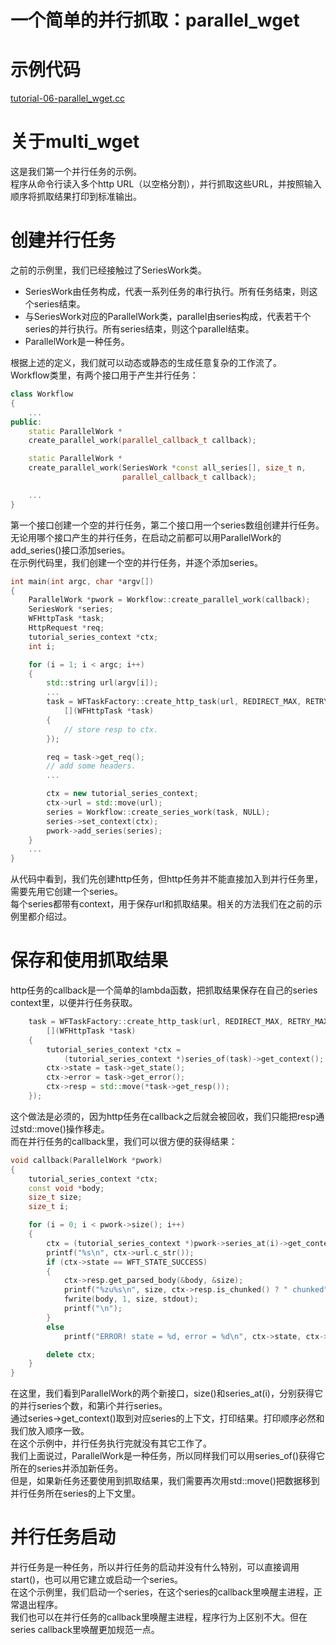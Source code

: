 # 一个简单的并行抓取：parallel_wget
# 示例代码

[tutorial-06-parallel_wget.cc](../tutorial/tutorial-06-parallel_wget.cc)

# 关于multi_wget

这是我们第一个并行任务的示例。  
程序从命令行读入多个http URL（以空格分割），并行抓取这些URL，并按照输入顺序将抓取结果打印到标准输出。

# 创建并行任务

之前的示例里，我们已经接触过了SeriesWork类。
  * SeriesWork由任务构成，代表一系列任务的串行执行。所有任务结束，则这个series结束。  
  * 与SeriesWork对应的ParallelWork类，parallel由series构成，代表若干个series的并行执行。所有series结束，则这个parallel结束。  
  * ParallelWork是一种任务。  

根据上述的定义，我们就可以动态或静态的生成任意复杂的工作流了。  
Workflow类里，有两个接口用于产生并行任务：
~~~cpp
class Workflow
{
    ...
public:
	static ParallelWork *
	create_parallel_work(parallel_callback_t callback);

	static ParallelWork *
	create_parallel_work(SeriesWork *const all_series[], size_t n,
						 parallel_callback_t callback);

	...
}
~~~
第一个接口创建一个空的并行任务，第二个接口用一个series数组创建并行任务。  
无论用哪个接口产生的并行任务，在启动之前都可以用ParallelWork的add_series()接口添加series。  
在示例代码里，我们创建一个空的并行任务，并逐个添加series。
~~~cpp
int main(int argc, char *argv[])
{
	ParallelWork *pwork = Workflow::create_parallel_work(callback);
	SeriesWork *series;
	WFHttpTask *task;
	HttpRequest *req;
	tutorial_series_context *ctx;
	int i;

	for (i = 1; i < argc; i++)
	{
		std::string url(argv[i]);
        ...
		task = WFTaskFactory::create_http_task(url, REDIRECT_MAX, RETRY_MAX,
			[](WFHttpTask *task)
		{
    		// store resp to ctx.
		});

		req = task->get_req();
		// add some headers.
		...

		ctx = new tutorial_series_context;
		ctx->url = std::move(url);
		series = Workflow::create_series_work(task, NULL);
		series->set_context(ctx);
		pwork->add_series(series);
	}
	...
}
~~~
从代码中看到，我们先创建http任务，但http任务并不能直接加入到并行任务里，需要先用它创建一个series。  
每个series都带有context，用于保存url和抓取结果。相关的方法我们在之前的示例里都介绍过。

# 保存和使用抓取结果

http任务的callback是一个简单的lambda函数，把抓取结果保存在自己的series context里，以便并行任务获取。
~~~cpp
    task = WFTaskFactory::create_http_task(url, REDIRECT_MAX, RETRY_MAX,
    	[](WFHttpTask *task)
    {
	    tutorial_series_context *ctx =
			(tutorial_series_context *)series_of(task)->get_context();
		ctx->state = task->get_state();
		ctx->error = task->get_error();
		ctx->resp = std::move(*task->get_resp());
	});
~~~
这个做法是必须的，因为http任务在callback之后就会被回收，我们只能把resp通过std::move()操作移走。  
而在并行任务的callback里，我们可以很方便的获得结果：
~~~cpp
void callback(ParallelWork *pwork)
{
	tutorial_series_context *ctx;
	const void *body;
	size_t size;
	size_t i;

	for (i = 0; i < pwork->size(); i++)
	{
		ctx = (tutorial_series_context *)pwork->series_at(i)->get_context();
		printf("%s\n", ctx->url.c_str());
		if (ctx->state == WFT_STATE_SUCCESS)
		{
			ctx->resp.get_parsed_body(&body, &size);
			printf("%zu%s\n", size, ctx->resp.is_chunked() ? " chunked" : "");
			fwrite(body, 1, size, stdout);
			printf("\n");
		}
		else
			printf("ERROR! state = %d, error = %d\n", ctx->state, ctx->error);

		delete ctx;
	}
}
~~~
在这里，我们看到ParallelWork的两个新接口，size()和series_at(i)，分别获得它的并行series个数，和第i个并行series。  
通过series->get_context()取到对应series的上下文，打印结果。打印顺序必然和我们放入顺序一致。  
在这个示例中，并行任务执行完就没有其它工作了。  
我们上面说过，ParallelWork是一种任务，所以同样我们可以用series_of()获得它所在的series并添加新任务。  
但是，如果新任务还要使用到抓取结果，我们需要再次用std::move()把数据移到并行任务所在series的上下文里。  

# 并行任务启动

并行任务是一种任务，所以并行任务的启动并没有什么特别，可以直接调用start()，也可以用它建立或启动一个series。  
在这个示例里，我们启动一个series，在这个series的callback里唤醒主进程，正常退出程序。  
我们也可以在并行任务的callback里唤醒主进程，程序行为上区别不大。但在series callback里唤醒更加规范一点。